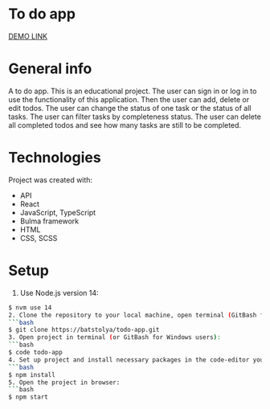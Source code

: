 # To do app
[DEMO LINK](https://batstolya.github.io/react-todo-app/)
# General info
A to do app. This is an educational project. The user can sign in or log in to use the functionality of this application. Then the user can add, delete or edit todos. The user can change the status of one task or the status of all tasks. The user can filter tasks by completeness status. The user can delete all completed todos and see how many tasks are still to be completed.
# Technologies
Project was created with:

- API
- React
- JavaScript, TypeScript
- Bulma framework
- HTML
- CSS, SCSS

# Setup
1. Use Node.js version 14:
```bash
$ nvm use 14
2. Clone the repository to your local machine, open terminal (GitBash for Windows users) and clone repo with command bellow:
```bash
$ git clone https://batstolya/todo-app.git
3. Open project in terminal (or GitBash for Windows users):
```bash
$ code todo-app
4. Set up project and install necessary packages in the code-editor you use:
```bash
$ npm install
5. Open the project in browser:
```bash
$ npm start
